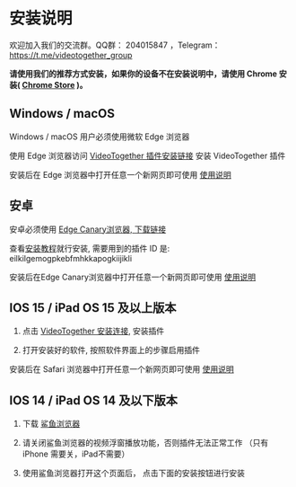 # 安装说明

欢迎加入我们的交流群。QQ群： 204015847 ，Telegram：https://t.me/videotogether_group

**请使用我们的推荐方式安装，如果你的设备不在安装说明中，请使用 Chrome 安装(
[Chrome Store](https://chrome.google.com/webstore/detail/videotogether/dpjiaamadbcfheiamdaamhgpomlkohbn)
)。**


## Windows / macOS

Windows / macOS 用户必须使用微软 Edge 浏览器

使用 Edge 浏览器访问 [VideoTogether 插件安装链接](https://microsoftedge.microsoft.com/addons/detail/videotogether/eilkilgemogpkebfmhkkapogkiijikli) 安装 VideoTogether 插件

安装后在 Edge 浏览器中打开任意一个新网页即可使用 [使用说明](./introduction.md)

## 安卓

安卓必须使用 [Edge Canary浏览器, 下载链接](https://www.ddooo.com/softdown/161594.htm)

查看[安装教程](https://www.bilibili.com/)就行安装, 需要用到的插件 ID 是: eilkilgemogpkebfmhkkapogkiijikli

安装后在Edge Canary浏览器中打开任意一个新网页即可使用 [使用说明](./introduction.md)


## IOS 15 / iPad OS 15 及以上版本

1. 点击 [VideoTogether 安装连接](https://apps.apple.com/app/videotogether/id6443755429), 安装插件

2. 打开安装好的软件, 按照软件界面上的步骤启用插件

安装后在 Safari 浏览器中打开任意一个新网页即可使用 [使用说明](./introduction.md)

## IOS 14 / iPad OS 14 及以下版本

1. 下载 [鲨鱼浏览器](https://apps.apple.com/app/id1271984698)

2. 请关闭鲨鱼浏览器的视频浮窗播放功能，否则插件无法正常工作 （只有 iPhone 需要关，iPad不需要）

3. 使用鲨鱼浏览器打开这个页面后， 点击下面的安装按钮进行安装

<script setup>
import ViaInstall from '../../.vitepress/components/ViaInstall.vue'
</script>

<ViaInstall />

